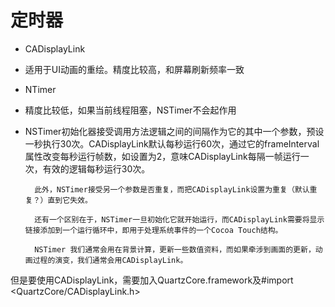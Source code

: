 # 定时器
- CADisplayLink
- 适用于UI动画的重绘。精度比较高，和屏幕刷新频率一致
- NTimer 
- 精度比较低，如果当前线程阻塞，NSTimer不会起作用
    
- NSTimer初始化器接受调用方法逻辑之间的间隔作为它的其中一个参数，预设一秒执行30次。CADisplayLink默认每秒运行60次，通过它的frameInterval属性改变每秒运行帧数，如设置为2，意味CADisplayLink每隔一帧运行一次，有效的逻辑每秒运行30次。

        此外，NSTimer接受另一个参数是否重复，而把CADisplayLink设置为重复（默认重复？）直到它失效。

        还有一个区别在于，NSTimer一旦初始化它就开始运行，而CADisplayLink需要将显示链接添加到一个运行循环中，即用于处理系统事件的一个Cocoa Touch结构。

        NSTimer 我们通常会用在背景计算，更新一些数值资料，而如果牵涉到画面的更新，动画过程的演变，我们通常会用CADisplayLink。


但是要使用CADisplayLink，需要加入QuartzCore.framework及#import <QuartzCore/CADisplayLink.h>


